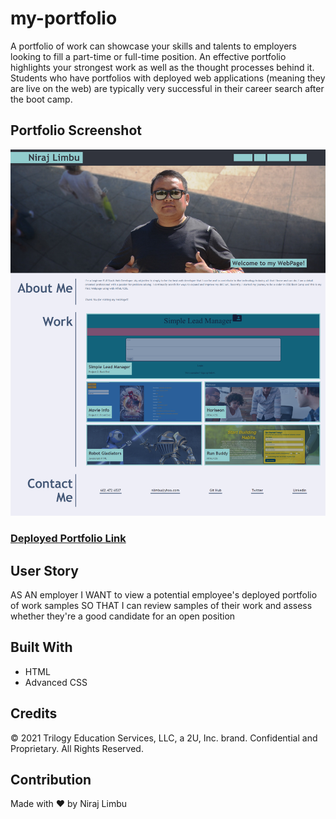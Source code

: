 # my-portfolio
A portfolio of work can showcase your skills and talents to employers looking to fill a part-time or full-time position. An effective portfolio highlights your strongest work as well as the thought processes behind it. Students who have portfolios with deployed web applications (meaning they are live on the web) are typically very successful in their career search after the boot camp.

## Portfolio Screenshot

![screenshot](/assets/images/home.png)

### [Deployed Portfolio Link](https://nlimbu07.github.io/my-portfolio/)

## User Story

AS AN employer
I WANT to view a potential employee's deployed portfolio of work samples
SO THAT I can review samples of their work and assess whether they're a good candidate for an open position

## Built With

- HTML
- Advanced CSS

## Credits

© 2021 Trilogy Education Services, LLC, a 2U, Inc. brand. Confidential and Proprietary. All Rights Reserved.

## Contribution

Made with ❤️ by Niraj Limbu
